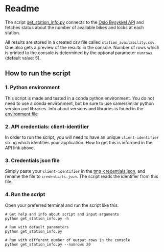 # Readme
The script [get_station_info.py](get_station_info.py) connects to the [Oslo 
Bysykkel API](https://developer.oslobysykkel.no/api) and fetches status about the number of available bikes and locks at each station.

All results are stored in a created csv file called `station_availability.csv`.
One also gets a preview of the results in the console. Number of rows
which is printed to the console is determined by the optional parameter
`numrows` (default value: 5).

## How to run the script

### 1. Python environment
This script is made and tested in a conda python environment. You do not
need to use a conda environment, but be sure to use same/similar python 
version and libraries. Info about versions and libraries is found in the 
[environment file](environment.yml)

### 2. API credentials: client-identifier
In order to run the script, you will need to have an unique `client-identifier` 
string which identifies your application. How to get this is informed in the 
API link above.

### 3. Credentials json file
Simply paste your `client-identifier` in the [tmp_credentials.json](tmp_credentials.json),
and rename the file to `credentials.json`. The script reads the 
identifier from this file. 

### 4. Run the script
Open your preferred terminal and run the script like this:

```shell
# Get help and info about script and input arguments
python get_station_info.py -h

# Run with default parameters
python get_station_info.py

# Run with different number of output rows in the console
python get_station_info.py --numrows 20
```